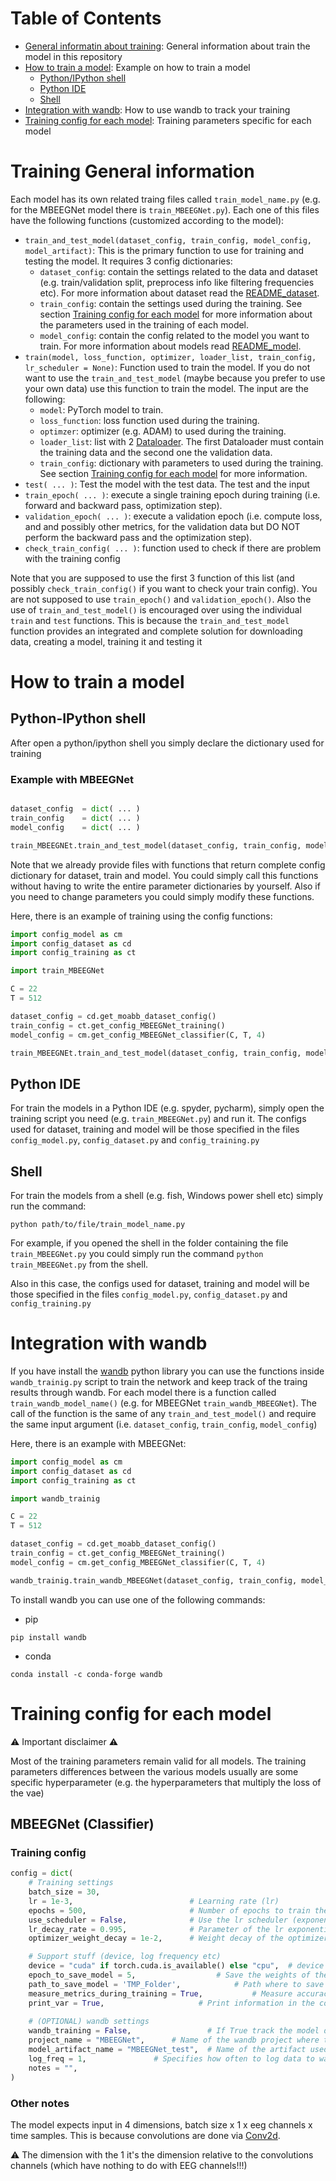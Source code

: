 # Table of Contents
* [General informatin about training](#training-general-information): General information about train the model in this repository
* [How to train a model](#how-to-train-a-model): Example on how to train a model
	* [Python/IPython shell](#python-ipython-shell)	
	* [Python IDE](#python-ide)
	* [Shell](#shell)
* [Integration with wandb](#integration-with-wandb): How to use wandb to track your training
* [Training config for each model](#training-config-for-each-model): Training parameters specific for each model

# Training General information

Each model has its own related traing files called `train_model_name.py` (e.g. for the MBEEGNet model there is `train_MBEEGNet.py`). Each one of this files have the following functions (customized according to the model):
* `train_and_test_model(dataset_config, train_config, model_config, model_artifact)`: This is the primary function to use for training and testing the model. It requires 3 config dictionaries:
	* `dataset_config`: contain the settings related to the data and dataset (e.g. train/validation split, preprocess info like filtering frequencies etc). For more information about dataset read the [README_dataset](README_dataset.md).
	* `train_config`: contain the settings used during the training. See section [Training config for each model](#training-config-for-each-model) for more information about the parameters used in the training of each model.
	* `model_config`: contain the config related to the model you want to train. For more information about models read [README_model](README_model.md). 	
* `train(model, loss_function, optimizer, loader_list, train_config, lr_scheduler = None)`: Function used to train the model. If you do not want to use the `train_and_test_model` (maybe because you prefer to use your own data) use this function to train the model. The input are the following:
	* `model`: PyTorch model to train.
	* `loss_function`: loss function used during the training.
	* `optimzer`: optimizer (e.g. ADAM) to used during the training.
	* `loader_list`: list with 2 [Dataloader](https://pytorch.org/tutorials/beginner/basics/data_tutorial.html#iterate-through-the-dataloader). The first Dataloader must contain the training data and the second one the validation data.
	* `train_config`: dictionary with parameters to used during the training. See section [Training config for each model](#training-config-for-each-model) for more information.
* `test( ... )`: Test the model with the test data. The test and the input 
* `train_epoch( ... )`: execute a single training epoch during training (i.e. forward and backward pass, optimization step).
* `validation_epoch( ... )`: execute a validation epoch (i.e. compute loss, and and possibly other metrics, for the validation data but DO NOT perform the backward pass and the optimization step).
* `check_train_config( ... )`: function used to check if there are problem with the training config

Note that you are supposed to use the first 3 function of this list (and possibly `check_train_config()` if you want to check your train config). You are not supposed to use `train_epoch()` and `validation_epoch()`. 
Also the use of `train_and_test_model()` is encouraged over using the individual `train` and `test` functions. This is because the `train_and_test_model` function provides an integrated and complete solution for downloading data, creating a model, training it and testing it

# How to train a model 

## Python-IPython shell
After open a python/ipython shell you simply declare the dictionary used for training

### Example with MBEEGNet

```python

dataset_config  = dict( ... )
train_config    = dict( ... )
model_config    = dict( ... )

train_MBEEGNEt.train_and_test_model(dataset_config, train_config, model_config)

```

Note that we already provide files with functions that return complete config dictionary for dataset, train and model. 
You could simply call this functions without having to write the entire parameter dictionaries by yourself. Also if you need to change parameters you could simply modify these functions.

Here, there is an example of training using the config functions:
```python
import config_model as cm
import config_dataset as cd
import config_training as ct

import train_MBEEGNet

C = 22
T = 512 

dataset_config = cd.get_moabb_dataset_config()
train_config = ct.get_config_MBEEGNet_training()
model_config = cm.get_config_MBEEGNet_classifier(C, T, 4)

train_MBEEGNEt.train_and_test_model(dataset_config, train_config, model_config)

```

## Python IDE
For train the models in a Python IDE (e.g. spyder, pycharm), simply open the training script you need (e.g. `train_MBEEGNet.py`) and run it. The configs used for dataset, training and model will be those specified in the files `config_model.py`, `config_dataset.py` and `config_training.py`


## Shell
For train the models from a shell (e.g. fish, Windows power shell etc) simply run the command:
```
python path/to/file/train_model_name.py
```

For example, if you opened the shell in the folder containing the file `train_MBEEGNet.py` you could simply run the command `python train_MBEEGNet.py` from the shell.

Also in this case, the configs used for dataset, training and model will be those specified in the files `config_model.py`, `config_dataset.py` and `config_training.py`

# Integration with wandb

If you have install the [wandb](https://wandb.ai/) python library you can use the functions inside `wandb_trainig.py` script to train the network and keep track of the traing results through wandb.
For each model there is a function called `train_wandb_model_name()` (e.g. for MBEEGNet `train_wandb_MBEEGNet`). The call of the function is the same of any `train_and_test_model()` and require the same input argument (i.e. `dataset_config`, `train_config`, `model_config`)

Here, there is an example with MBEEGNet:
```python
import config_model as cm
import config_dataset as cd
import config_training as ct

import wandb_trainig

C = 22
T = 512 

dataset_config = cd.get_moabb_dataset_config()
train_config = ct.get_config_MBEEGNet_training()
model_config = cm.get_config_MBEEGNet_classifier(C, T, 4)

wandb_trainig.train_wandb_MBEEGNet(dataset_config, train_config, model_config)
```

To install wandb you can use one of the following commands:
* pip
```
pip install wandb
```
* conda
```
conda install -c conda-forge wandb
```

# Training config for each model

⚠️ Important disclaimer ⚠️

Most of the training parameters remain valid for all models. The training parameters differences between the various models usually are some specific hyperparameter (e.g. the hyperparameters that multiply the loss of the vae)

## MBEEGNet (Classifier)

### Training config
```python
config = dict(
	# Training settings
	batch_size = 30,                    
	lr = 1e-3,                          # Learning rate (lr)
	epochs = 500,                       # Number of epochs to train the model
	use_scheduler = False,              # Use the lr scheduler (exponential lr scheduler)
	lr_decay_rate = 0.995,              # Parameter of the lr exponential scheduler
	optimizer_weight_decay = 1e-2,      # Weight decay of the optimizer

	# Support stuff (device, log frequency etc)
	device = "cuda" if torch.cuda.is_available() else "cpu",  # device (i.e. cpu/gpu) used to train the network. 
	epoch_to_save_model = 5,				  # Save the weights of the network every n epochs
	path_to_save_model = 'TMP_Folder',			  # Path where to save the model. If the path does not exist the function save the weights in the folder you are currently in
	measure_metrics_during_training = True,			  # Measure accuracy and other metric during training
	print_var = True,					  # Print information in the console during the training
	
	# (OPTIONAL) wandb settings
	wandb_training = False,             	# If True track the model during the training with wandb
	project_name = "MBEEGNet",		# Name of the wandb project where the runs are saved
	model_artifact_name = "MBEEGNet_test",	# Name of the artifact used to save the models
	log_freq = 1,				# Specifies how often to log data to wandb (e.g. 1 = every epoch, 2 = every to epoch etc)
	notes = "",
)
```

### Other notes
The model expects input in 4 dimensions, batch size x 1 x eeg channels x time samples. This is because convolutions are done via [Conv2d](https://pytorch.org/docs/stable/generated/torch.nn.Conv2d.html).

⚠️ The dimension with the 1 it's the dimension relative to the convolutions channels (which have nothing to do with EEG channels!!!)

